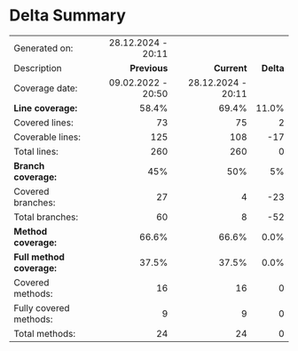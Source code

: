 # Delta Summary
|||||
|:---|---:|---:|---:|
| Generated on: | 28.12.2024 - 20:11 | | |
| Description | **Previous** | **Current** | **Delta** |
| Coverage date: | 09.02.2022 - 20:50 | 28.12.2024 - 20:11 | |
| **Line coverage:** | 58.4% | 69.4% | 11.0% |
| Covered lines: | 73 | 75 | 2 |
| Coverable lines: | 125 | 108 | -17 |
| Total lines: | 260 | 260 | 0 |
| **Branch coverage:** | 45% | 50% | 5% |
| Covered branches: | 27 | 4 | -23 |
| Total branches: | 60 | 8 | -52 |
| **Method coverage:** | 66.6% | 66.6% | 0.0% |
| **Full method coverage:** | 37.5% | 37.5% | 0.0% |
| Covered methods: | 16 | 16 | 0 |
| Fully covered methods: | 9 | 9 | 0 |
| Total methods: | 24 | 24 | 0 |
